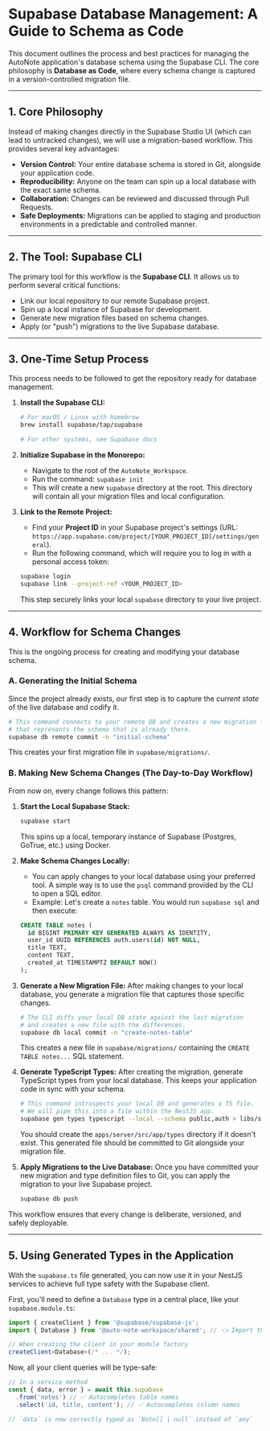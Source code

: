 # Supabase Database Management: A Guide to Schema as Code

This document outlines the process and best practices for managing the AutoNote application's database schema using the Supabase CLI. The core philosophy is **Database as Code**, where every schema change is captured in a version-controlled migration file.

---

## **1. Core Philosophy**

Instead of making changes directly in the Supabase Studio UI (which can lead to untracked changes), we will use a migration-based workflow. This provides several key advantages:
- **Version Control:** Your entire database schema is stored in Git, alongside your application code.
- **Reproducibility:** Anyone on the team can spin up a local database with the exact same schema.
- **Collaboration:** Changes can be reviewed and discussed through Pull Requests.
- **Safe Deployments:** Migrations can be applied to staging and production environments in a predictable and controlled manner.

---

## **2. The Tool: Supabase CLI**

The primary tool for this workflow is the **Supabase CLI**. It allows us to perform several critical functions:
-   Link our local repository to our remote Supabase project.
-   Spin up a local instance of Supabase for development.
-   Generate new migration files based on schema changes.
-   Apply (or "push") migrations to the live Supabase database.

---

## **3. One-Time Setup Process**

This process needs to be followed to get the repository ready for database management.

1.  **Install the Supabase CLI:**
    ```bash
    # For macOS / Linux with Homebrew
    brew install supabase/tap/supabase

    # For other systems, see Supabase docs
    ```

2.  **Initialize Supabase in the Monorepo:**
    -   Navigate to the root of the `AutoNote_Workspace`.
    -   Run the command: `supabase init`
    -   This will create a new `supabase` directory at the root. This directory will contain all your migration files and local configuration.

3.  **Link to the Remote Project:**
    -   Find your **Project ID** in your Supabase project's settings (URL: `https://app.supabase.com/project/[YOUR_PROJECT_ID]/settings/general`).
    -   Run the following command, which will require you to log in with a personal access token:
    ```bash
    supabase login
    supabase link --project-ref <YOUR_PROJECT_ID>
    ```
    This step securely links your local `supabase` directory to your live project.

---

## **4. Workflow for Schema Changes**

This is the ongoing process for creating and modifying your database schema.

### **A. Generating the Initial Schema**

Since the project already exists, our first step is to capture the *current state* of the live database and codify it.

```bash
# This command connects to your remote DB and creates a new migration file
# that represents the schema that is already there.
supabase db remote commit -n "initial-schema"
```
This creates your first migration file in `supabase/migrations/`.

### **B. Making New Schema Changes (The Day-to-Day Workflow)**

From now on, every change follows this pattern:

1.  **Start the Local Supabase Stack:**
    ```bash
    supabase start
    ```
    This spins up a local, temporary instance of Supabase (Postgres, GoTrue, etc.) using Docker.

2.  **Make Schema Changes Locally:**
    -   You can apply changes to your local database using your preferred tool. A simple way is to use the `psql` command provided by the CLI to open a SQL editor.
    -   Example: Let's create a `notes` table. You would run `supabase sql` and then execute:
    ```sql
    CREATE TABLE notes (
      id BIGINT PRIMARY KEY GENERATED ALWAYS AS IDENTITY,
      user_id UUID REFERENCES auth.users(id) NOT NULL,
      title TEXT,
      content TEXT,
      created_at TIMESTAMPTZ DEFAULT NOW()
    );
    ```

3.  **Generate a New Migration File:**
    After making changes to your local database, you generate a migration file that captures those specific changes.
    ```bash
    # The CLI diffs your local DB state against the last migration
    # and creates a new file with the differences.
    supabase db local commit -n "create-notes-table"
    ```
    This creates a new file in `supabase/migrations/` containing the `CREATE TABLE notes...` SQL statement.

4.  **Generate TypeScript Types:**
    After creating the migration, generate TypeScript types from your local database. This keeps your application code in sync with your schema.
    ```bash
    # This command introspects your local DB and generates a TS file.
    # We will pipe this into a file within the NestJS app.
    supabase gen types typescript --local --schema public,auth > libs/shared/src/lib/supabase.ts
    ```
    You should create the `apps/server/src/app/types` directory if it doesn't exist. This generated file should be committed to Git alongside your migration file.

5.  **Apply Migrations to the Live Database:**
    Once you have committed your new migration and type definition files to Git, you can apply the migration to your live Supabase project.
    ```bash
    supabase db push
    ```

This workflow ensures that every change is deliberate, versioned, and safely deployable.

---

## **5. Using Generated Types in the Application**

With the `supabase.ts` file generated, you can now use it in your NestJS services to achieve full type safety with the Supabase client.

First, you'll need to define a `Database` type in a central place, like your `supabase.module.ts`:

```typescript
import { createClient } from '@supabase/supabase-js';
import { Database } from '@auto-note-workspace/shared'; // 👈 Import the generated types

// When creating the client in your module factory
createClient<Database>(/* ... */);
```

Now, all your client queries will be type-safe:

```typescript
// In a service method
const { data, error } = await this.supabase
  .from('notes') // ✅ Autocompletes table names
  .select('id, title, content'); // ✅ Autocompletes column names

// `data` is now correctly typed as `Note[] | null` instead of `any`
``` 